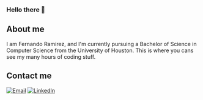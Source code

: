 
### Hello there 👋

## About me

I am Fernando Ramirez, and I'm currently pursuing a Bachelor of Science in Computer Science from the University of Houston. This is where you cans see my many hours of coding stuff.
## Contact me

[![Email](https://img.shields.io/badge/Gmail-D14836?style=for-the-badge&logo=gmail&logoColor=white)](mailto:ramirez.fernando2003@gmail.com)
[![LinkedIn](https://img.shields.io/badge/LinkedIn-0077B5?style=for-the-badge&logo=linkedin&logoColor=white)](https://www.linkedin.com/in/fernandoramirez03/)

